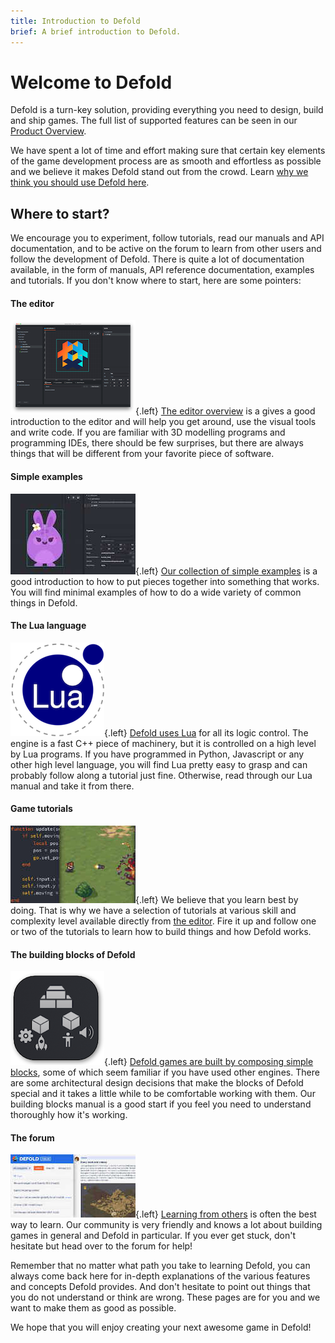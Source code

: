 ```yaml
---
title: Introduction to Defold
brief: A brief introduction to Defold.
---
```


# Welcome to Defold

Defold is a turn-key solution, providing everything you need to design, build and ship games. The full list of supported features can be seen in our [Product Overview](/product).

We have spent a lot of time and effort making sure that certain key elements of the game development process are as smooth and effortless as possible and we believe it makes Defold stand out from the crowd. Learn [why we think you should use Defold here](/why).

## Where to start?

We encourage you to experiment, follow tutorials, read our manuals and API documentation, and to be active on the forum to learn from other users and follow the development of Defold. There is quite a lot of documentation available, in the form of manuals, API reference documentation, examples and tutorials. If you don't know where to start, here are some pointers:

#### The editor
![Editor overview](images/introduction/editor.png){.left} [The editor overview](/manuals/editor/) is a gives a good introduction to the editor and will help you get around, use the visual tools and write code. If you are familiar with 3D modelling programs and programming IDEs, there should be few surprises, but there are always things that will be different from your favorite piece of software.

#### Simple examples
![Examples](images/introduction/examples.jpg){.left} [Our collection of simple examples](/examples/) is a good introduction to how to put pieces together into something that works. You will find minimal examples of how to do a wide variety of common things in Defold.

#### The Lua language
![Lua overview](images/introduction/lua.png){.left} [Defold uses Lua](/manuals/lua/) for all its logic control. The engine is a fast C++ piece of machinery, but it is controlled on a high level by Lua programs. If you have programmed in Python, Javascript or any other high level language, you will find Lua pretty easy to grasp and can probably follow along a tutorial just fine. Otherwise, read through our Lua manual and take it from there.

#### Game tutorials
![Tutorials](images/introduction/tutorials.jpg){.left} We believe that you learn best by doing. That is why we have a selection of tutorials at various skill and complexity level available directly from [the editor](/manuals/editor/). Fire it up and follow one or two of the tutorials to learn how to build things and how Defold works.

#### The building blocks of Defold
![Building blocks](images/introduction/building_blocks.png){.left} [Defold games are built by composing simple blocks](/manuals/building-blocks/), some of which seem familiar if you have used other engines. There are some architectural design decisions that make the blocks of Defold special and it takes a little while to be comfortable working with them. Our building blocks manual is a good start if you feel you need to understand thoroughly how it's working.

#### The forum
![Forum](images/introduction/forum.jpg){.left} [Learning from others](//forum.defold.com/) is often the best way to learn. Our community is very friendly and knows a lot about building games in general and Defold in particular. If you ever get stuck, don't hesitate but head over to the forum for help!

Remember that no matter what path you take to learning Defold, you can always come back here for in-depth explanations of the various features and concepts Defold provides. And don't hesitate to point out things that you do not understand or think are wrong. These pages are for you and we want to make them as good as possible.

We hope that you will enjoy creating your next awesome game in Defold!
